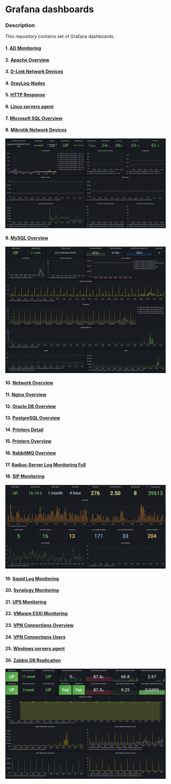 # Grafana dashboards
### Description  
This repository contains set of Grafana dashboards.   
#### 1. [AD Monitoring](https://github.com/lion896/Grafana/blob/main/dashboards/AD%20Monitoring-1693995940464.json)
#### 2. [Apache Overview](https://github.com/lion896/Grafana/blob/main/dashboards/Apache%20Overview-1693995954365.json)  
#### 3. [D-Link Network Devices](https://github.com/lion896/Grafana/blob/main/dashboards/D-Link%20Network%20Devices-1693995960983.json) 
#### 4. [GrayLog-Nodes](https://github.com/lion896/Grafana/blob/main/dashboards/GrayLog-Nodes-1693995967387.json)  
#### 5. [HTTP Response](https://github.com/lion896/Grafana/blob/main/dashboards/HTTP%20Response-1693995982339.json)  
#### 6. [Linux servers agent](https://github.com/lion896/Grafana/blob/main/dashboards/Linux%20servers%20agent-1693995989518.json)  
#### 7. [Microsoft SQL Overview](https://github.com/lion896/Grafana/blob/main/dashboards/Microsoft%20SQL%20Overview-1693995997518.json)  
#### 8. [Mikrotik Network Devices](https://github.com/lion896/Grafana/blob/main/dashboards/Mikrotik%20Network%20Devices-1693996005680.json)  
![](https://github.com/lion896/Grafana/blob/main/images/mikrotik.png)
#### 9. [MySQL Overview](https://github.com/lion896/Grafana/blob/main/dashboards/MySQL%20Overview-1693996024010.json)  
![](https://github.com/lion896/Grafana/blob/main/images/mysql.png)  
#### 10. [Network Overview](https://github.com/lion896/Grafana/blob/main/dashboards/Network%20Overview-1693996030806.json)  
#### 11. [Nginx Overview](https://github.com/lion896/Grafana/blob/main/dashboards/Nginx%20Overview-1693996039461.json)  
#### 12. [Oracle DB Overview](https://github.com/lion896/Grafana/blob/main/dashboards/Oracle%20DB%20Overview-1693996052247.json)
#### 13. [PostgreSQL Overview](https://github.com/lion896/Grafana/blob/main/dashboards/PostgreSQL%20Overview-1693996062871.json)  
#### 14. [Printers Detail](https://github.com/lion896/Grafana/blob/main/dashboards/Printers%20Detail-1693996070383.json)  
#### 15. [Printers Overview](https://github.com/lion896/Grafana/blob/main/dashboards/Printers%20Overview-1693996078364.json)  
#### 16. [RabbitMQ Overview](https://github.com/lion896/Grafana/blob/main/dashboards/RabbitMQ%20Overview-1693996085926.json)  
#### 17. [Radius-Server Log Monitoring Full](https://github.com/lion896/Grafana/blob/main/dashboards/Radius-Server%20Log%20Monitoring%20Full-1693996096997.json)    
#### 18. [SIP Monitoring](https://github.com/lion896/Grafana/blob/main/dashboards/SIP%20Monitoring-1693996111622.json)  
![](https://github.com/lion896/Grafana/blob/main/images/sip.png)  
#### 19. [Squid Log Monitoring](https://github.com/lion896/Grafana/blob/main/dashboards/Squid%20Log%20Monitoring-1693472337304.json)  
#### 20. [Synology Monitoring](https://github.com/lion896/Grafana/blob/main/dashboards/Synology%20Monitoring-1693996122345.json)  
#### 21. [UPS Monitoring](https://github.com/lion896/Grafana/blob/main/dashboards/UPS%20Monitoring-1693996131691.json)  
#### 22. [VMware ESXI Monitoring](https://github.com/lion896/Grafana/blob/main/dashboards/VMware%20ESXI%20Monitoring-1693996140195.json)  
#### 23. [VPN Connections Overview](https://github.com/lion896/Grafana/blob/main/dashboards/VPN%20Connections%20Overview-1693996149101.json)    
#### 24. [VPN Connections Users](https://github.com/lion896/Grafana/blob/main/dashboards/VPN%20Connections%20Users-1693996157693.json)  
#### 25. [Windows servers agent](https://github.com/lion896/Grafana/blob/main/dashboards/Windows%20servers%20agent-1693996167742.json)  
#### 26. [Zabbix DB Replication](https://github.com/lion896/Grafana/blob/main/dashboards/Zabbix%20DB%20Replication-1693996176398.json)  
![](https://github.com/lion896/Grafana/blob/main/images/zabbix.png)
